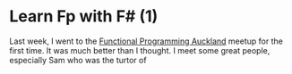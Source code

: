 # Learn Fp with F# (1)

Last week, I went to the [Functional Programming Auckland]([https://www.meetup.com/Functional-Programming-Auckland/events/260393159/](https://www.meetup.com/Functional-Programming-Auckland/events/260393159/)) meetup for the first time. It was much better than I thought. I meet some great people, especially Sam who was the turtor of  
<!--stackedit_data:
eyJoaXN0b3J5IjpbLTE5NDEzNTYzMDIsMTA2ODkwNjgwNSwtMT
Y1MjE4OTY1MF19
-->